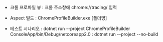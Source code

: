 * 크롬 프로파일 뷰
 : 크롬 주소창에 chrome://tracing/ 입력
 
* Aspect 빌드
 : ChromeProfileBuilder.exe [폴더명]
 
* 테스트 시나리오
 : dotnet run --project ChromeProfileBuilder ConsoleApp/bin/Debug/netcoreapp2.0
 : dotnet run --project --no-build
